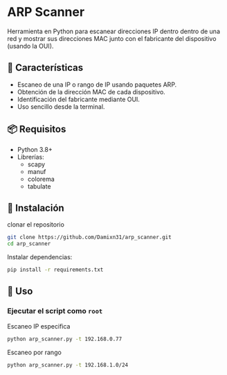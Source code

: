 # ARP Scanner

Herramienta en Python para escanear direcciones IP dentro dentro de una red y mostrar sus direcciones MAC junto con el fabricante del dispositivo (usando la OUI).

## 🚀 Características
- Escaneo de una IP o rango de IP usando paquetes ARP.
- Obtención de la dirección MAC de cada dispositivo.
- Identificación del fabricante mediante OUI.
- Uso sencillo desde la terminal.

## 📦 Requisitos
- Python 3.8+
- Librerías:
  - scapy
  - manuf
  - colorema
  - tabulate

## 🔧 Instalación
clonar el repositorio
```bash
git clone https://github.com/Damixn31/arp_scanner.git
cd arp_scanner
```
Instalar dependencias:
```bash
pip install -r requirements.txt
```
## 🔧 Uso
### **Ejecutar el script como `root`**
Escaneo IP especifica
```bash
python arp_scanner.py -t 192.168.0.77
```
Escaneo por rango
```bash
python arp_scanner.py -t 192.168.1.0/24
```



